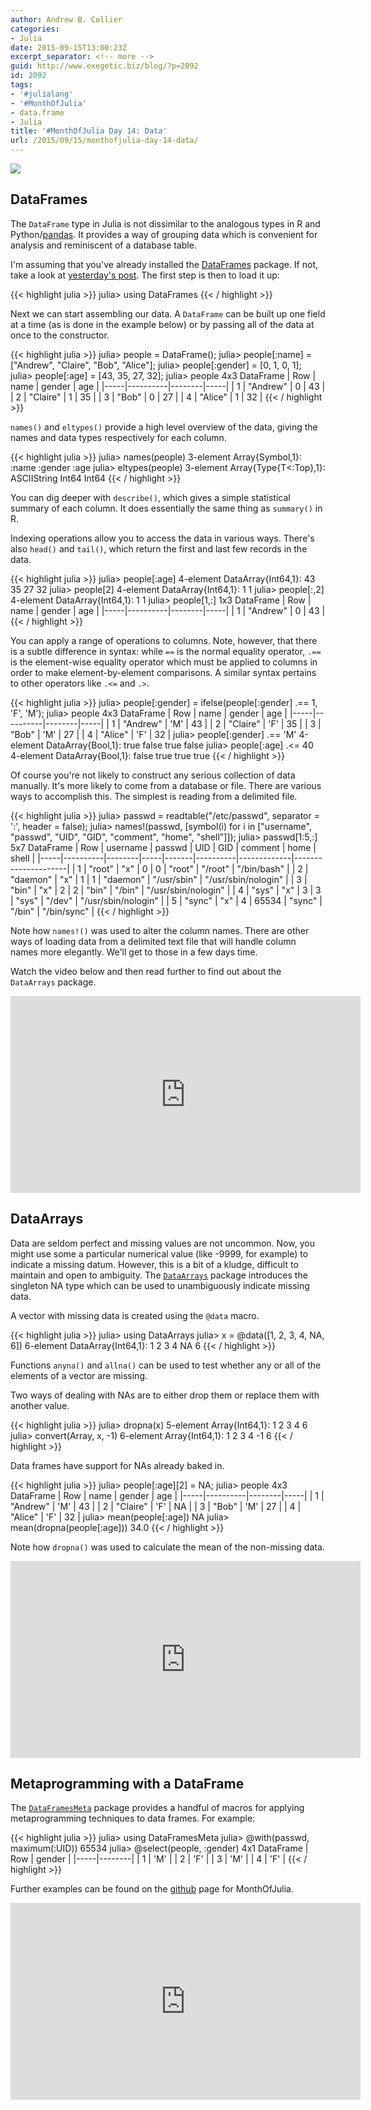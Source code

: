 ```yaml
---
author: Andrew B. Collier
categories:
- Julia
date: 2015-09-15T13:00:23Z
excerpt_separator: <!-- more -->
guid: http://www.exegetic.biz/blog/?p=2092
id: 2092
tags:
- '#julialang'
- '#MonthOfJulia'
- data.frame
- Julia
title: '#MonthOfJulia Day 14: Data'
url: /2015/09/15/monthofjulia-day-14-data/
---
```


<!--more-->

<img src="{{ site.baseurl }}/static/img/2015/09/Julia-Logo-DataFrame.png" >

## DataFrames

The `DataFrame` type in Julia is not dissimilar to the analogous types in R and Python/[pandas](http://pandas.pydata.org/). It provides a way of grouping data which is convenient for analysis and reminiscent of a database table.

I'm assuming that you've already installed the [DataFrames](http://dataframesjl.readthedocs.org/en/latest/) package. If not, take a look at [yesterday's post](http://www.exegetic.biz/blog/2015/09/monthofjulia-day-13-packages/). The first step is then to load it up:

{{< highlight julia >}}
julia> using DataFrames
{{< / highlight >}}

Next we can start assembling our data. A `DataFrame` can be built up one field at a time (as is done in the example below) or by passing all of the data at once to the constructor.

{{< highlight julia >}}
julia> people = DataFrame();
julia> people[:name] = ["Andrew", "Claire", "Bob", "Alice"];
julia> people[:gender] = [0, 1, 0, 1];
julia> people[:age] = [43, 35, 27, 32];
julia> people
4x3 DataFrame
| Row | name     | gender | age |
|-----|----------|--------|-----|
| 1   | "Andrew" | 0      | 43  |
| 2   | "Claire" | 1      | 35  |
| 3   | "Bob"    | 0      | 27  |
| 4   | "Alice"  | 1      | 32  |
{{< / highlight >}}

`names()` and `eltypes()` provide a high level overview of the data, giving the names and data types respectively for each column.

{{< highlight julia >}}
julia> names(people)
3-element Array{Symbol,1}:
 :name
 :gender
 :age
julia> eltypes(people)
3-element Array{Type{T<:Top},1}:
 ASCIIString
 Int64
 Int64
{{< / highlight >}}

You can dig deeper with `describe()`, which gives a simple statistical summary of each column. It does essentially the same thing as `summary()` in R.

Indexing operations allow you to access the data in various ways. There's also `head()` and `tail()`, which return the first and last few records in the data.

{{< highlight julia >}}
julia> people[:age]
4-element DataArray{Int64,1}:
 43
 35
 27
 32
julia> people[2]
4-element DataArray{Int64,1}:
 1
 1
julia> people[:,2]
4-element DataArray{Int64,1}:
 1
 1
julia> people[1,:]
1x3 DataFrame
| Row | name     | gender | age |
|-----|----------|--------|-----|
| 1   | "Andrew" | 0      | 43  |
{{< / highlight >}}

You can apply a range of operations to columns. Note, however, that there is a subtle difference in syntax: while `==` is the normal equality operator, `.==` is the element-wise equality operator which must be applied to columns in order to make element-by-element comparisons. A similar syntax pertains to other operators like `.<=` and `.>`.

{{< highlight julia >}}
julia> people[:gender] = ifelse(people[:gender] .== 1, 'F', 'M');
julia> people
4x3 DataFrame
| Row | name     | gender | age |
|-----|----------|--------|-----|
| 1   | "Andrew" | 'M'    | 43  |
| 2   | "Claire" | 'F'    | 35  |
| 3   | "Bob"    | 'M'    | 27  |
| 4   | "Alice"  | 'F'    | 32  |
julia> people[:gender] .== 'M'
4-element DataArray{Bool,1}:
 true
 false
 true
 false
julia> people[:age] .<= 40
4-element DataArray{Bool,1}:
 false
 true
 true
 true
{{< / highlight >}}

Of course you're not likely to construct any serious collection of data manually. It's more likely to come from a database or file. There are various ways to accomplish this. The simplest is reading from a delimited file.

{{< highlight julia >}}
julia> passwd = readtable("/etc/passwd", separator = ':', header = false);
julia> names!(passwd, [symbol(i) for i in ["username", "passwd", "UID", "GID",
                                           "comment", "home", "shell"]]);
julia> passwd[1:5,:]
5x7 DataFrame
| Row | username | passwd | UID | GID   | comment  | home        | shell               |
|-----|----------|--------|-----|-------|----------|-------------|---------------------|
| 1   | "root"   | "x"    | 0   | 0     | "root"   | "/root"     | "/bin/bash"         |
| 2   | "daemon" | "x"    | 1   | 1     | "daemon" | "/usr/sbin" | "/usr/sbin/nologin" |
| 3   | "bin"    | "x"    | 2   | 2     | "bin"    | "/bin"      | "/usr/sbin/nologin" |
| 4   | "sys"    | "x"    | 3   | 3     | "sys"    | "/dev"      | "/usr/sbin/nologin" |
| 5   | "sync"   | "x"    | 4   | 65534 | "sync"   | "/bin"      | "/bin/sync"         |
{{< / highlight >}}

Note how `names!()` was used to alter the column names. There are other ways of loading data from a delimited text file that will handle column names more elegantly. We'll get to those in a few days time.

Watch the video below and then read further to find out about the `DataArrays` package.

<iframe width="560" height="315" src="https://www.youtube.com/embed/XRClA5YLiIc" frameborder="0" allowfullscreen></iframe>

## DataArrays

Data are seldom perfect and missing values are not uncommon. Now, you might use some a particular numerical value (like -9999, for example) to indicate a missing datum. However, this is a bit of a kludge, difficult to maintain and open to ambiguity. The [`DataArrays`](https://github.com/JuliaStats/DataArrays.jl) package introduces the singleton NA type which can be used to unambiguously indicate missing data.

A vector with missing data is created using the `@data` macro.

{{< highlight julia >}}
julia> using DataArrays
julia> x = @data([1, 2, 3, 4, NA, 6])
6-element DataArray{Int64,1}:
 1
 2
 3
 4
 NA
 6
{{< / highlight >}}

Functions `anyna()` and `allna()` can be used to test whether any or all of the elements of a vector are missing.

Two ways of dealing with NAs are to either drop them or replace them with another value.

{{< highlight julia >}}
julia> dropna(x)
5-element Array{Int64,1}:
 1
 2
 3
 4
 6
julia> convert(Array, x, -1)
6-element Array{Int64,1}:
 1
 2
 3
 4
 -1
 6
{{< / highlight >}}

Data frames have support for NAs already baked in.

{{< highlight julia >}}
julia> people[:age][2] = NA;
julia> people
4x3 DataFrame
| Row | name     | gender | age |
|-----|----------|--------|-----|
| 1   | "Andrew" | 'M'    | 43  |
| 2   | "Claire" | 'F'    | NA  |
| 3   | "Bob"    | 'M'    | 27  |
| 4   | "Alice"  | 'F'    | 32  |
julia> mean(people[:age])
NA
julia> mean(dropna(people[:age]))
34.0
{{< / highlight >}}

Note how `dropna()` was used to calculate the mean of the non-missing data.

<iframe width="560" height="315" src="https://www.youtube.com/embed/elBmK-6s6bo" frameborder="0" allowfullscreen></iframe>

## Metaprogramming with a DataFrame

The [`DataFramesMeta`](https://github.com/JuliaStats/DataFramesMeta.jl) package provides a handful of macros for applying metaprogramming techniques to data frames. For example:

{{< highlight julia >}}
julia> using DataFramesMeta
julia> @with(passwd, maximum(:UID))
65534
julia> @select(people, :gender)
4x1 DataFrame
| Row | gender |
|-----|--------|
| 1   | 'M'    |
| 2   | 'F'    |
| 3   | 'M'    |
| 4   | 'F'    |
{{< / highlight >}}

Further examples can be found on the [github](https://github.com/DataWookie/MonthOfJulia) page for MonthOfJulia.

<iframe width="560" height="315" src="https://www.youtube.com/embed/QLWhsZ3yzBk" frameborder="0" allowfullscreen></iframe>